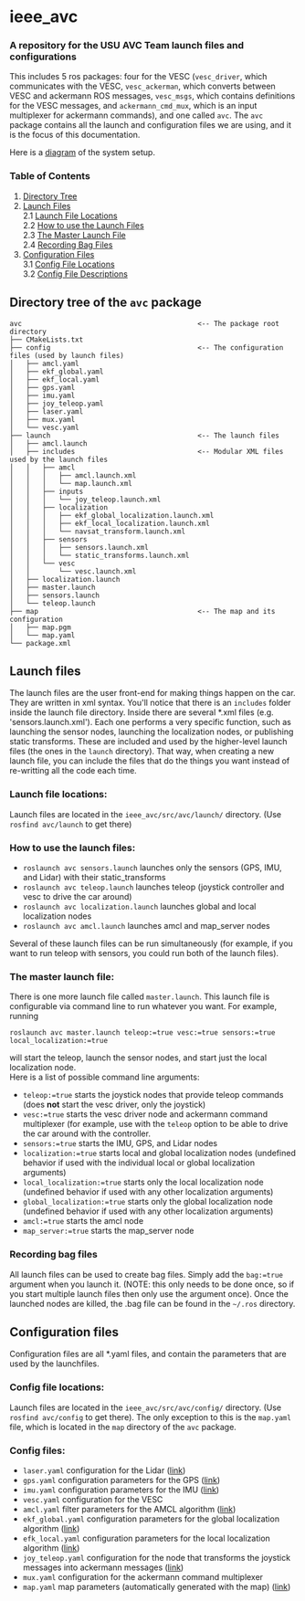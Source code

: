 # ieee_avc  
### A repository for the USU AVC Team launch files and configurations  

This includes 5 ros packages: four for the VESC (`vesc_driver`, which communicates with the VESC, `vesc_ackerman`, which converts between VESC and ackermann ROS messages, `vesc_msgs`, which contains definitions for the VESC messages, and `ackermann_cmd_mux`, which is an input multiplexer for ackermann commands), and one called `avc`. The `avc` package contains all the launch and configuration files we are using, and it is the focus of this documentation.  

Here is a [diagram](https://drive.google.com/open?id=0B6Ak-1eCXMiBMmItdGhSRnpRVDQ) of the system setup.  

### Table of Contents  
1. [Directory Tree](https://github.com/darsor/ieee_avc#directory-tree-of-the-avc-package)  
2. [Launch Files](https://github.com/darsor/ieee_avc#launch-files)  
  2.1 [Launch File Locations](https://github.com/darsor/ieee_avc#launch-file-locations)  
  2.2 [How to use the Launch Files](https://github.com/darsor/ieee_avc#how-to-use-the-launch-files)  
  2.3 [The Master Launch File](https://github.com/darsor/ieee_avc#the-master-launch-file)  
  2.4 [Recording Bag Files](https://github.com/darsor/ieee_avc#recording-bag-files)  
3. [Configuration Files](https://github.com/darsor/ieee_avc#configuration-files)  
  3.1 [Config File Locations](https://github.com/darsor/ieee_avc#config-file-locations)  
  3.2 [Config File Descriptions](https://github.com/darsor/ieee_avc#config-files)  

## Directory tree of the `avc` package
```
avc                                           <-- The package root directory 
├── CMakeLists.txt  
├── config                                    <-- The configuration files (used by launch files)  
│   ├── amcl.yaml  
│   ├── ekf_global.yaml  
│   ├── ekf_local.yaml  
│   ├── gps.yaml  
│   ├── imu.yaml  
│   ├── joy_teleop.yaml  
│   ├── laser.yaml  
│   ├── mux.yaml  
│   └── vesc.yaml  
├── launch                                    <-- The launch files
│   ├── amcl.launch  
│   ├── includes                              <-- Modular XML files used by the launch files
│   │   ├── amcl  
│   │   │   ├── amcl.launch.xml  
│   │   │   └── map.launch.xml  
│   │   ├── inputs  
│   │   │   └── joy_teleop.launch.xml  
│   │   ├── localization  
│   │   │   ├── ekf_global_localization.launch.xml  
│   │   │   ├── ekf_local_localization.launch.xml  
│   │   │   └── navsat_transform.launch.xml  
│   │   ├── sensors  
│   │   │   ├── sensors.launch.xml  
│   │   │   └── static_transforms.launch.xml  
│   │   └── vesc  
│   │       └── vesc.launch.xml  
│   ├── localization.launch  
│   ├── master.launch  
│   ├── sensors.launch  
│   └── teleop.launch  
├── map                                       <-- The map and its configuration
│   ├── map.pgm  
│   └── map.yaml  
└── package.xml  
```
  
## Launch files  
The launch files are the user front-end for making things happen on the car. They are written in xml syntax. You'll notice that there is an `includes` folder inside the launch file directory. Inside there are several *.xml files (e.g. 'sensors.launch.xml'). Each one performs a very specific function, such as launching the sensor nodes, launching the localization nodes, or publishing static transforms. These are included and used by the higher-level launch files (the ones in the `launch` directory). That way, when creating a new launch file, you can include the files that do the things you want instead of re-writting all the code each time.  

### Launch file locations:  
Launch files are located in the `ieee_avc/src/avc/launch/` directory. (Use `rosfind avc/launch` to get there)  

### How to use the launch files:  
+ `roslaunch avc sensors.launch` launches only the sensors (GPS, IMU, and Lidar) with their static_transforms
+ `roslaunch avc teleop.launch` launches teleop (joystick controller and vesc to drive the car around)
+ `roslaunch avc localization.launch` launches global and local localization nodes  
+ `roslaunch avc amcl.launch` launches amcl and map_server nodes  

Several of these launch files can be run simultaneously (for example, if you want to run teleop with sensors, you could run both of the launch files).  


### The master launch file:  
There is one more launch file called `master.launch`. This launch file is configurable via command line to run whatever you want. For example, running  

```roslaunch avc master.launch teleop:=true vesc:=true sensors:=true local_localization:=true```  

will start the teleop, launch the sensor nodes, and start just the local localization node.  
Here is a list of possible command line arguments:  
+ `teleop:=true` starts the joystick nodes that provide teleop commands (does **not** start the vesc driver, only the joystick)  
+ `vesc:=true` starts the vesc driver node and ackermann command multiplexer (for example, use with the `teleop` option to be able to drive the car around with the controller.  
+ `sensors:=true` starts the IMU, GPS, and Lidar nodes  
+ `localization:=true` starts local and global localization nodes (undefined behavior if used with the individual local or global localization arguments)  
+ `local_localization:=true` starts only the local localization node (undefined behavior if used with any other localization arguments)  
+ `global_localization:=true` starts only the global localization node (undefined behavior if used with any other localization arguments)  
+ `amcl:=true` starts the amcl node  
+ `map_server:=true` starts the map_server node  

### Recording bag files
All launch files can be used to create bag files. Simply add the `bag:=true` argument when you launch it. (NOTE: this only needs to be done once, so if you start multiple launch files then only use the argument once). Once the launched nodes are killed, the .bag file can be found in the `~/.ros` directory.
  
  
## Configuration files  
Configuration files are all *.yaml files, and contain the parameters that are used by the launchfiles.  
### Config file locations:  
Launch files are located in the `ieee_avc/src/avc/config/` directory. (Use `rosfind avc/config` to get there). The only exception to this is the `map.yaml` file, which is located in the `map` directory of the `avc` package.
### Config files: 
+ `laser.yaml` configuration for the Lidar ([link](http://wiki.ros.org/sick_tim))  
+ `gps.yaml` configuration parameters for the GPS ([link](http://wiki.ros.org/nmea_navsat_driver#Parameters-1))  
+ `imu.yaml` configuration parameters for the IMU ([link](http://wiki.ros.org/razor_imu_9dof#Sensor_Calibration))  
+ `vesc.yaml` configuration for the VESC  
+ `amcl.yaml` filter parameters for the AMCL algorithm ([link](http://wiki.ros.org/amcl#Parameters))  
+ `ekf_global.yaml` configuration parameters for the global localization algorithm ([link](http://wiki.ros.org/robot_localization#Parameters))  
+ `efk_local.yaml` configuration parameters for the local localization algorithm ([link](http://wiki.ros.org/robot_localization#Parameters))  
+ `joy_teleop.yaml`  configuration for the node that transforms the joystick messages into ackermann messages ([link](http://wiki.ros.org/joy_teleop#Parameters))  
+ `mux.yaml` configuration for the ackermann command multiplexer  
+ `map.yaml` map parameters (automatically generated with the map) ([link](http://wiki.ros.org/map_server#YAML_format))  
